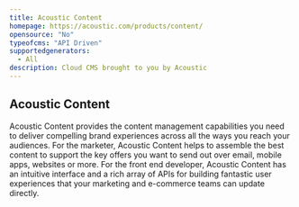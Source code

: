 ```yaml
---
title: Acoustic Content
homepage: https://acoustic.com/products/content/
opensource: "No"
typeofcms: "API Driven"
supportedgenerators:
  - All
description: Cloud CMS brought to you by Acoustic
---
```


## Acoustic Content

Acoustic Content provides the content management capabilities you need to deliver compelling brand experiences across all the ways you reach your audiences. For the marketer, Acoustic Content helps to assemble the best content to support the key offers you want to send out over email, mobile apps, websites or more. For the front end developer, Acoustic Content has an intuitive interface and a rich array of APIs for building fantastic user experiences that your marketing and e-commerce teams can update directly.
